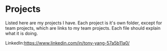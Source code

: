 # Projects
Listed here are my projects I have. Each project is it's own folder, except for team projects, which are links to my team projects.
Each file should explain what it is doing.

LinkedIn:https://www.linkedin.com/in/tony-yang-57a5b11a0/
